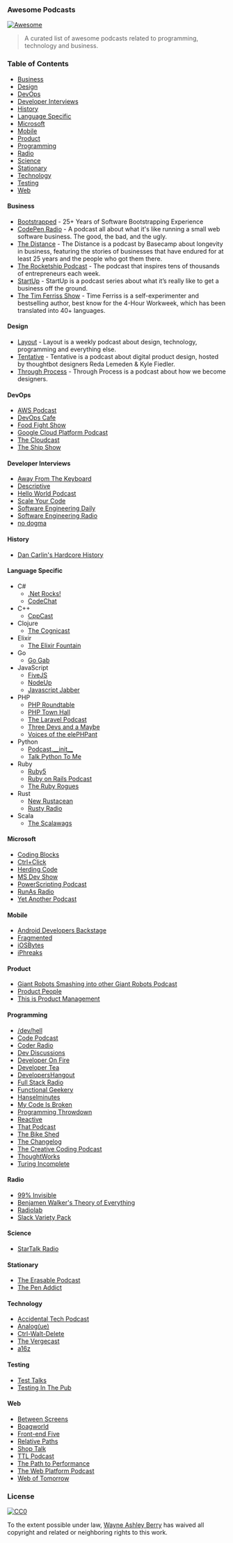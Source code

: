 ### Awesome Podcasts

[![Awesome](https://cdn.rawgit.com/sindresorhus/awesome/d7305f38d29fed78fa85652e3a63e154dd8e8829/media/badge.svg)](https://github.com/sindresorhus/awesome)

> A curated list of awesome podcasts related to programming, technology and
> business.

### Table of Contents

- [Business](#business)
- [Design](#design)
- [DevOps](#devops)
- [Developer Interviews](#developer-interviews)
- [History](#history)
- [Language Specific](#language-specific)
- [Microsoft](#microsoft)
- [Mobile](#mobile)
- [Product](#product)
- [Programming](#programming)
- [Radio](#radio)
- [Science](#science)
- [Stationary](#stationary)
- [Technology](#technology)
- [Testing](#testing)
- [Web](#web)

#### Business

- [Bootstrapped](http://bootstrapped.fm/) - 25+ Years of Software Bootstrapping Experience
- [CodePen Radio](https://blog.codepen.io/radio/) - A podcast all about what it's like running a small web software business. The good, the bad, and the ugly.
- [The Distance](https://thedistance.com/) - The Distance is a podcast by Basecamp about longevity in business, featuring the stories of businesses that have endured for at least 25 years and the people who got them there.
- [The Rocketship Podcast](http://rocketship.fm/) - The podcast that inspires tens of thousands of entrepreneurs each week.
- [StartUp](https://gimletmedia.com/show/startup/) - StartUp is a podcast series about what it’s really like to get a business off the ground.
- [The Tim Ferriss Show](http://fourhourworkweek.com/podcast/) - Time Ferriss is a self-experimenter and bestselling author, best know for the 4-Hour Workweek, which has been translated into 40+ languages.

#### Design

- [Layout](http://layout.fm/) - Layout is a weekly podcast about design, technology, programming and everything else.
- [Tentative](http://tentative.fm/) - Tentative is a podcast about digital product design, hosted by thoughtbot designers Reda Lemeden & Kyle Fiedler.
- [Through Process](http://www.throughprocess.com/) - Through Process is a podcast about how we become designers.

#### DevOps

- [AWS Podcast](https://aws.amazon.com/podcasts/aws-podcast/)
- [DevOps Cafe](http://devopscafe.org/)
- [Food Fight Show](http://foodfightshow.org/)
- [Google Cloud Platform Podcast](https://www.gcppodcast.com/)
- [The Cloudcast](http://www.thecloudcast.net/)
- [The Ship Show](http://theshipshow.com/)

#### Developer Interviews

- [Away From The Keyboard](http://awayfromthekeyboard.com/category/podcasts/)
- [Descriptive](http://descriptive.audio/)
- [Hello World Podcast](https://wildermuth.com/hwpod)
- [Scale Your Code](https://scaleyourcode.com/)
- [Software Engineering Daily](http://softwareengineeringdaily.com/)
- [Software Engineering Radio](http://www.se-radio.net/)
- [no dogma](http://nodogmapodcast.bryanhogan.net/)

#### History

- [Dan Carlin's Hardcore History](http://www.dancarlin.com/hardcore-history-series/)

#### Language Specific

- C#
    - [.Net Rocks!](https://www.dotnetrocks.com/)
    - [CodeChat](https://channel9.msdn.com/Shows/codechat)
- C++
    - [CppCast](http://cppcast.com/)
- Clojure
    - [The Cognicast](http://blog.cognitect.com/cognicast/)
- Elixir
    - [The Elixir Fountain](https://soundcloud.com/elixirfountain)
- Go
    - [Go Gab](https://www.briefs.fm/go-gab)
- JavaScript
    - [FiveJS](https://fivejs.codeschool.com/)
    - [NodeUp](http://nodeup.com/)
    - [Javascript Jabber](https://devchat.tv/js-jabber)
- PHP
    - [PHP Roundtable](https://www.phproundtable.com/)
    - [PHP Town Hall](https://phptownhall.com/)
    - [The Laravel Podcast](http://www.laravelpodcast.com/)
    - [Three Devs and a Maybe](http://threedevsandamaybe.com/)
    - [Voices of the elePHPant](https://voicesoftheelephpant.com/)
- Python
    - [Podcast.\_\_init\_\_](http://podcastinit.com/)
    - [Talk Python To Me](https://talkpython.fm/)
- Ruby
    - [Ruby5](https://ruby5.codeschool.com/)
    - [Ruby on Rails Podcast](http://5by5.tv/rubyonrails)
    - [The Ruby Rogues](https://devchat.tv/ruby-rogues)
- Rust
    - [New Rustacean](http://www.newrustacean.com/)
    - [Rusty Radio](https://soundcloud.com/posix4e/sets/rustyradio)
- Scala
    - [The Scalawags](http://scalawags.tv/)

#### Microsoft

- [Coding Blocks](http://www.codingblocks.net/)
- [Ctrl+Click](http://ctrlclickcast.com/)
- [Herding Code](http://herdingcode.com/)
- [MS Dev Show](http://msdevshow.com/)
- [PowerScripting Podcast](http://powershell.org/wp/powerscripting-podcast/)
- [RunAs Radio](http://www.runasradio.com/)
- [Yet Another Podcast](http://jesseliberty.com/podcast/)

#### Mobile

- [Android Developers Backstage](http://androidbackstage.blogspot.com/)
- [Fragmented](http://fragmentedpodcast.com/)
- [iOSBytes](https://iosbytes.codeschool.com/)
- [iPhreaks](https://devchat.tv/iphreaks)

#### Product

- [Giant Robots Smashing into other Giant Robots Podcast](http://giantrobots.fm/)
- [Product People](http://productpeople.tv/)
- [This is Product Management](http://www.thisisproductmanagement.com/)

#### Programming

- [/dev/hell](http://devhell.info/)
- [Code Podcast](http://codepodcast.com/)
- [Coder Radio](http://www.jupiterbroadcasting.com/show/coderradio/)
- [Dev Discussions](http://www.devdiscussions.com/)
- [Developer On Fire](http://developeronfire.com/)
- [Developer Tea](https://developertea.com/)
- [DevelopersHangout](http://www.developershangout.io/)
- [Full Stack Radio](http://fullstackradio.com/)
- [Functional Geekery](http://www.functionalgeekery.com/)
- [Hanselminutes](http://hanselminutes.com/)
- [My Code Is Broken](https://mycodeisbroken.com/)
- [Programming Throwdown](http://www.programmingthrowdown.com/)
- [Reactive](http://reactive.audio/)
- [That Podcast](https://thatpodcast.io/)
- [The Bike Shed](http://bikeshed.fm/)
- [The Changelog](https://changelog.com/)
- [The Creative Coding Podcast](http://creativecodingpodcast.com/)
- [ThoughtWorks](https://www.thoughtworks.com/search?q=podcast&c=sitewide)
- [Turing Incomplete](http://turing.cool/)

#### Radio

- [99% Invisible](http://99percentinvisible.org/)
- [Benjamen Walker's Theory of Everything](https://toe.prx.org/)
- [Radiolab](http://www.radiolab.org/)
- [Slack Variety Pack](https://slack.com/varietypack)

#### Science

- [StarTalk Radio](http://www.startalkradio.net/)

#### Stationary

- [The Erasable Podcast](http://www.erasable.us/)
- [The Pen Addict](http://www.relay.fm/penaddict)

#### Technology

- [Accidental Tech Podcast](http://atp.fm/)
- [Analog(ue)](http://www.relay.fm/analogue)
- [Ctrl-Walt-Delete](http://www.theverge.com/label/ctrl-walt-delete)
- [The Vergecast](http://www.theverge.com/label/the-vergecast)
- [a16z](http://a16z.com/)

#### Testing

- [Test Talks](http://joecolantonio.com/testtalks/)
- [Testing In The Pub](http://testinginthepub.co.uk/testinginthepub/)

#### Web

- [Between Screens](https://soundcloud.com/between-screens)
- [Boagworld](https://boagworld.com/show)
- [Front-end Five](https://frontendfive.codeschool.com/)
- [Relative Paths](http://relativepaths.uk/)
- [Shop Talk](http://shoptalkshow.com/)
- [TTL Podcast](http://ttlpodcast.com/)
- [The Path to Performance](http://pathtoperf.com/)
- [The Web Platform Podcast](http://www.thewebplatformpodcast.com/)
- [Web of Tomorrow](http://www.weboftomorrowpodcast.com/)

### License

[![CC0](http://i.creativecommons.org/p/zero/1.0/88x31.png)](http://creativecommons.org/publicdomain/zero/1.0/)

To the extent possible under law, [Wayne Ashley
Berry](http://wayneashleyberry.com) has waived all copyright and related or
neighboring rights to this work.

